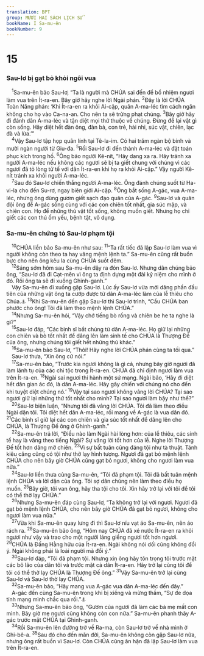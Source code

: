 ```yaml
---
translation: BPT
group: MƯƠI HAI SÁCH LỊCH SỬ
bookName: I Sa-mu-ên 
bookNumber: 9
---
```


<div class="title"><h1>15</h1><h3>Sau-lơ bị gạt bỏ khỏi ngôi vua</h3></div>
<span class="verse 1sa_15_1"> <sup>1</sup>Sa-mu-ên bảo Sau-lơ, “Ta là người mà CHÚA sai đến để bổ nhiệm ngươi làm vua trên Ít-ra-en. Bây giờ hãy nghe lời Ngài phán.</span>
<span class="verse 1sa_15_2"><sup>2</sup>Đây là lời CHÚA Toàn Năng phán: ‘Khi Ít-ra-en ra khỏi Ai-cập, quân A-ma-léc tìm cách ngăn không cho họ vào Ca-na-an. Cho nên ta sẽ trừng phạt chúng.</span>
<span class="verse 1sa_15_3"><sup>3</sup>Bây giờ hãy đi đánh dân A-ma-léc và tận diệt mọi thứ thuộc về chúng. Đừng để lại vật gì còn sống. Hãy diệt hết đàn ông, đàn bà, con trẻ, hài nhi, súc vật, chiên, lạc đà và lừa.’”<br/></span>
<span class="verse 1sa_15_4"> <sup>4</sup>Vậy Sau-lơ tập họp quân lính tại Tê-la-im. Có hai trăm ngàn bộ binh và mười ngàn người từ Giu-đa.</span>
<span class="verse 1sa_15_5"><sup>5</sup>Rồi Sau-lơ đi đến thành A-ma-léc và đặt toán phục kích trong hố.</span>
<span class="verse 1sa_15_6"><sup>6</sup>Ông bảo người Kê-nít, “Hãy dang xa ra. Hãy tránh xa người A-ma-léc nếu không các ngươi sẽ bị ta giết chung với chúng vì các ngươi đã tỏ lòng tử tế với dân Ít-ra-en khi họ ra khỏi Ai-cập.” Vậy người Kê-nít tránh xa khỏi người A-ma-léc.<br/></span>
<span class="verse 1sa_15_7"> <sup>7</sup>Sau đó Sau-lơ chiến thắng người A-ma-léc. Ông đánh chúng suốt từ Ha-vi-la cho đến Su-rơ, ngay biên giới Ai-cập.</span>
<span class="verse 1sa_15_8"><sup>8</sup>Ông bắt sống A-gác, vua A-ma-léc, nhưng ông dùng gươm giết sạch đạo quân của A-gác.</span>
<span class="verse 1sa_15_9"><sup>9</sup>Sau-lơ và quân đội ông để A-gác sống cùng với các con chiên tốt nhất, gia súc mập, và chiên con. Họ để những thú vật tốt sống, không muốn giết. Nhưng họ chỉ giết các con thú ốm yếu, bệnh tật, vô dụng.<br/></span>
<div class="title"><h3>Sa-mu-ên chứng tỏ Sau-lơ phạm tội</h3></div>
<span class="verse 1sa_15_10"> <sup>10</sup>CHÚA liền bảo Sa-mu-ên như sau:</span>
<span class="verse 1sa_15_11"><sup>11</sup>“Ta rất tiếc đã lập Sau-lơ làm vua vì người không còn theo ta hay vâng mệnh lệnh ta.” Sa-mu-ên cũng rất buồn bực cho nên ông kêu la cùng CHÚA suốt đêm.<br/></span>
<span class="verse 1sa_15_12"> <sup>12</sup>Sáng sớm hôm sau Sa-mu-ên dậy ra đón Sau-lơ. Nhưng dân chúng bảo ông, “Sau-lơ đã đi Cạt-mên vì ông ta định dựng một đài kỷ niệm cho mình ở đó. Rồi ông ta sẽ đi xuống Ghinh-ganh.”<br/> Vậy Sa-mu-ên đi xuống gặp Sau-lơ. Lúc ấy Sau-lơ vừa mới dâng phần đầu tiên của những vật ông ta cướp được từ dân A-ma-léc làm của lễ thiêu cho Chúa.<a data-toggle="tooltip" data-placement="bottom" title="Câu nầy trích trong bản cổ Hi-lạp.">⚓</a></span>
<span class="verse 1sa_15_13"><sup>13</sup>Khi Sa-mu-ên đến gặp Sau-lơ thì Sau-lơ trình, “Cầu CHÚA ban phước cho ông! Tôi đã làm theo mệnh lệnh CHÚA.”<br/></span>
<span class="verse 1sa_15_14"> <sup>14</sup>Nhưng Sa-mu-ên hỏi, “Vậy chớ tiếng bò rống và chiên be he ta nghe là gì?”<br/></span>
<span class="verse 1sa_15_15"> <sup>15</sup>Sau-lơ đáp, “Các binh sĩ bắt chúng từ dân A-ma-léc. Họ giữ lại những con chiên và bò tốt nhất để dâng lên làm sinh tế cho CHÚA là Thượng Đế của ông, nhưng chúng tôi giết hết những thú khác.”<br/></span>
<span class="verse 1sa_15_16"> <sup>16</sup>Sa-mu-ên bảo Sau-lơ, “Thôi! Hãy nghe lời CHÚA phán cùng ta tối qua.”<br/> Sau-lơ thưa, “Xin ông cứ nói.”<br/></span>
<span class="verse 1sa_15_17"> <sup>17</sup>Sa-mu-ên bảo, “Trước kia ngươi không là gì cả, nhưng bây giờ ngươi đã làm lãnh tụ của các chi tộc trong Ít-ra-en. CHÚA đã chỉ định ngươi làm vua trên Ít-ra-en.</span>
<span class="verse 1sa_15_18"><sup>18</sup>Ngài sai ngươi thi hành một sứ mạng. Ngài bảo, ‘Hãy đi diệt hết dân gian ác đó, là dân A-ma-léc. Hãy gây chiến với chúng nó cho đến khi tuyệt diệt chúng nó.’</span>
<span class="verse 1sa_15_19"><sup>19</sup>Vậy tại sao ngươi không vâng lời CHÚA? Tại sao ngươi giữ lại những thứ tốt nhất cho mình? Tại sao ngươi làm bậy như thế?”<br/></span>
<span class="verse 1sa_15_20"> <sup>20</sup>Sau-lơ biện luận, “Nhưng tôi đã vâng lời CHÚA. Tôi đã làm theo điều Ngài dặn tôi. Tôi diệt hết dân A-ma-léc, rồi mang về A-gác là vua dân đó.</span>
<span class="verse 1sa_15_21"><sup>21</sup>Các binh sĩ giữ lại các con chiên và gia súc tốt nhất để dâng lên cho CHÚA, là Thượng Đế ông ở Ghinh-ganh.”<br/></span>
<span class="verse 1sa_15_22"> <sup>22</sup>Sa-mu-ên trả lời, “Điều nào làm Ngài hài lòng hơn: của lễ thiêu, các sinh tế hay là vâng theo tiếng Ngài? Sự vâng lời tốt hơn của lễ. Nghe lời Thượng Đế tốt hơn dâng mỡ chiên.</span>
<span class="verse 1sa_15_23"><sup>23</sup>Vì sự bất tuân cũng đáng tội như tà thuật. Tánh kiêu căng cũng có tội như thờ lạy hình tượng. Ngươi đã gạt bỏ mệnh lệnh CHÚA cho nên bây giờ CHÚA cũng gạt bỏ ngươi, không cho ngươi làm vua nữa.”<br/></span>
<span class="verse 1sa_15_24"> <sup>24</sup>Sau-lơ liền thưa cùng Sa-mu-ên, “Tôi đã phạm tội. Tôi đã bất tuân mệnh lệnh CHÚA và lời dặn của ông. Tôi sợ dân chúng nên làm theo điều họ muốn.</span>
<span class="verse 1sa_15_25"><sup>25</sup>Bây giờ, tôi van ông, hãy tha tội cho tôi. Xin hãy trở lại với tôi để tôi có thể thờ lạy CHÚA.”<br/></span>
<span class="verse 1sa_15_26"> <sup>26</sup>Nhưng Sa-mu-ên đáp cùng Sau-lơ, “Ta không trở lại với ngươi. Ngươi đã gạt bỏ mệnh lệnh CHÚA, cho nên bây giờ CHÚA đã gạt bỏ ngươi, không cho ngươi làm vua nữa.”<br/></span>
<span class="verse 1sa_15_27"> <sup>27</sup>Vừa khi Sa-mu-ên quay lưng đi thì Sau-lơ níu vạt áo Sa-mu-ên, nên áo rách ra.</span>
<span class="verse 1sa_15_28"><sup>28</sup>Sa-mu-ên bảo ông, “Hôm nay CHÚA đã xé nước Ít-ra-en ra khỏi ngươi như vậy và trao cho một người láng giềng ngươi tốt hơn ngươi.</span>
<span class="verse 1sa_15_29"><sup>29</sup>CHÚA là Đấng Hằng hữu của Ít-ra-en. Ngài không nói dối cũng không đổi ý. Ngài không phải là loài người mà đổi ý.”<br/></span>
<span class="verse 1sa_15_30"> <sup>30</sup>Sau-lơ đáp, “Tôi đã phạm tội. Nhưng xin ông hãy tôn trọng tôi trước mặt các bô lão của dân tôi và trước mặt cả dân Ít-ra-en. Hãy trở lại cùng tôi để tôi có thể thờ lạy CHÚA là Thượng Đế ông.”</span>
<span class="verse 1sa_15_31"><sup>31</sup>Vậy Sa-mu-ên trở lại cùng Sau-lơ và Sau-lơ thờ lạy CHÚA.<br/></span>
<span class="verse 1sa_15_32"> <sup>32</sup>Sa-mu-ên bảo, “Hãy mang vua A-gác vua dân A-ma-léc đến đây.”<br/> A-gác đến cùng Sa-mu-ên trong khi bị xiềng và mừng thầm, “Sự đe dọa tính mạng mình chắc qua rồi.”<a data-toggle="tooltip" data-placement="bottom" title="Bản cổ Hi-lạp ghi “Lối đối xử nầy còn tệ hơn là cái chết nữa.”">⚓</a><br/></span>
<span class="verse 1sa_15_33"> <sup>33</sup>Nhưng Sa-mu-ên bảo ông, “Gươm của ngươi đã làm các bà mẹ mất con mình. Bây giờ mẹ ngươi cũng không còn con nữa.” Sa-mu-ên phanh thây A-gác trước mặt CHÚA tại Ghinh-ganh.<br/></span>
<span class="verse 1sa_15_34"> <sup>34</sup>Rồi Sa-mu-ên lên đường trở về Ra-ma, còn Sau-lơ trở về nhà mình ở Ghi-bê-a.</span>
<span class="verse 1sa_15_35"><sup>35</sup>Sau đó cho đến mãn đời, Sa-mu-ên không còn gặp Sau-lơ nữa, nhưng ông rất buồn vì Sau-lơ. Còn CHÚA cũng ân hận đã lập Sau-lơ làm vua trên Ít-ra-en.<br/></span>
